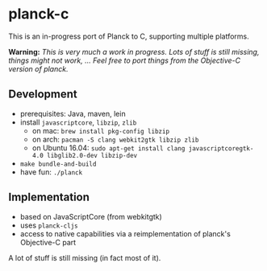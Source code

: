 # planck-c

This is an in-progress port of Planck to C, supporting multiple
platforms.

**Warning:** *This is very much a work in progress.  Lots of stuff is still missing, things might not work, ...  Feel free to port things from the Objective-C version of planck.*

## Development

- prerequisites: Java, maven, lein
- install `javascriptcore`, `libzip`, `zlib`
    - on mac: `brew install pkg-config libzip`
    - on arch: `pacman -S clang webkit2gtk libzip zlib`
    - on Ubuntu 16.04: `sudo apt-get install clang javascriptcoregtk-4.0 libglib2.0-dev libzip-dev`
- `make bundle-and-build`
- have fun: `./planck`

## Implementation

- based on JavaScriptCore (from webkitgtk)
- uses `planck-cljs`
- access to native capabilities via a reimplementation of
    planck's Objective-C part

A lot of stuff is still missing (in fact most of it).
